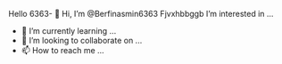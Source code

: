 Hello
6363- 👋 Hi, I’m @Berfinasmin6363
Fjvxhbbggb I’m interested in ...
- 🌱 I’m currently learning ...
- 💞️ I’m looking to collaborate on ...
- 📫 How to reach me ...

<!---
Berfinasmin6363/Berfinasmin6363 is a ✨ special ✨ repository because its `README.md` (this file) appears on your GitHub profile.
You can click the Preview link to take a look at your changes.
--->
